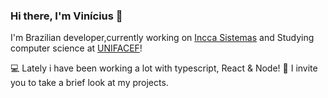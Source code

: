 ### Hi there, I'm Vinícius 👋

I'm Brazilian developer,currently working on [Incca Sistemas](https://incca.com.br/)
and Studying computer science at [UNIFACEF](https://www.unifacef.com.br/)!

💻 Lately i have been working a lot with typescript, React & Node!
🔎 I invite you to take a brief look at my projects.
